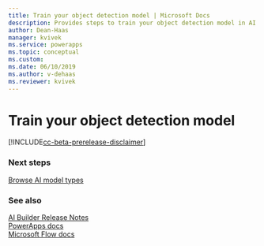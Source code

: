 ```yaml
---
title: Train your object detection model | Microsoft Docs
description: Provides steps to train your object detection model in AI Builder.
author: Dean-Haas
manager: kvivek
ms.service: powerapps
ms.topic: conceptual
ms.custom: 
ms.date: 06/10/2019
ms.author: v-dehaas
ms.reviewer: kvivek
---
```


# Train your object detection model

[!INCLUDE[cc-beta-prerelease-disclaimer](./includes/cc-beta-prerelease-disclaimer.md)]




### Next steps
[Browse AI model types](browse-ai-model-types.md) 

### See also
[AI Builder Release Notes](/power-platform-release-notes/october19/ai-builder)<br/>
[PowerApps docs](https://docs.microsoft.com/powerapps/)<br/>
[Microsoft Flow docs](https://docs.microsoft.com/flow/getting-started)

